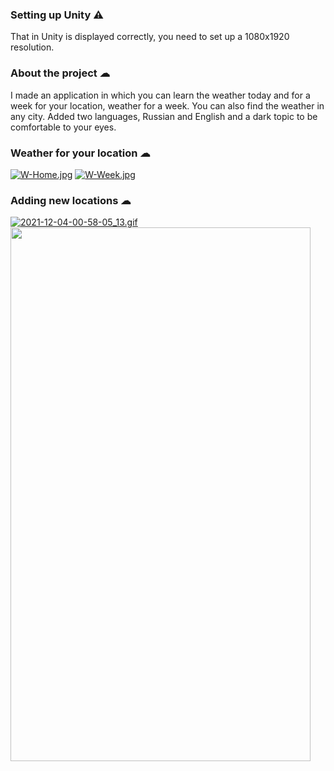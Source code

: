 ### Setting up Unity ⚠
That in Unity is displayed correctly, you need to set up a 1080x1920 resolution.


### About the project ☁
I made an application in which you can learn the weather today and for a week for your location, weather for a week. You can also find the weather in any city.
Added two languages, Russian and English and a dark topic to be comfortable to your eyes.

### Weather for your location ☁
[![W-Home.jpg](https://i.postimg.cc/9FtnZXSH/W-Home.jpg)](https://postimg.cc/0bjnqvPV) [![W-Week.jpg](https://i.postimg.cc/GmFpnDHT/W-Week.jpg)](https://postimg.cc/DSzhq8Q7)

### Adding new locations ☁
[![2021-12-04-00-58-05_13.gif](https://s10.gifyu.com/images/2021-12-04-00-58-05_13.gif)](https://gifyu.com/image/S2aWI)
<img src="https://s10.gifyu.com/images/2021-12-04-00-58-05_13.gif" width="480" height="854" />
